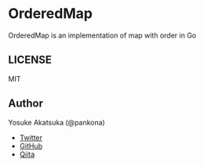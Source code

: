 # OrderedMap

OrderedMap is an implementation of map with order in Go

## LICENSE

MIT

## Author

Yosuke Akatsuka (@pankona)
* [Twitter](https://twitter.com/pankona)
* [GitHub](https://github.com/pankona)
* [Qiita](https://qiita.com/pankona)
